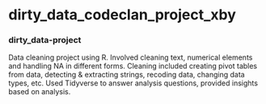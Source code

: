 # dirty_data_codeclan_project_xby
<h3>dirty_data-project</h3>
<p> Data cleaning project using R. Involved cleaning text, numerical elements and handling NA in different forms. Cleaning included creating pivot tables from data, detecting & extracting strings, recoding data, changing data types, etc.
Used Tidyverse to answer analysis questions, provided insights based on analysis.</p>
